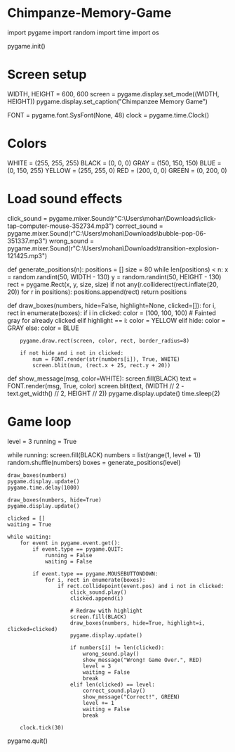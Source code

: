 # Chimpanze-Memory-Game
import pygame
import random
import time
import os

pygame.init()

# Screen setup
WIDTH, HEIGHT = 600, 600
screen = pygame.display.set_mode((WIDTH, HEIGHT))
pygame.display.set_caption("Chimpanzee Memory Game")

FONT = pygame.font.SysFont(None, 48)
clock = pygame.time.Clock()

# Colors
WHITE = (255, 255, 255)
BLACK = (0, 0, 0)
GRAY = (150, 150, 150)
BLUE = (0, 150, 255)
YELLOW = (255, 255, 0)
RED = (200, 0, 0)
GREEN = (0, 200, 0)

# Load sound effects
click_sound = pygame.mixer.Sound(r"C:\Users\mohan\Downloads\click-tap-computer-mouse-352734.mp3")
correct_sound = pygame.mixer.Sound(r"C:\Users\mohan\Downloads\bubble-pop-06-351337.mp3")
wrong_sound = pygame.mixer.Sound(r"C:\Users\mohan\Downloads\transition-explosion-121425.mp3")

def generate_positions(n):
    positions = []
    size = 80
    while len(positions) < n:
        x = random.randint(50, WIDTH - 130)
        y = random.randint(50, HEIGHT - 130)
        rect = pygame.Rect(x, y, size, size)
        if not any(r.colliderect(rect.inflate(20, 20)) for r in positions):
            positions.append(rect)
    return positions

def draw_boxes(numbers, hide=False, highlight=None, clicked=[]):
    for i, rect in enumerate(boxes):
        if i in clicked:
            color = (100, 100, 100)  # Fainted gray for already clicked
        elif highlight == i:
            color = YELLOW
        elif hide:
            color = GRAY
        else:
            color = BLUE

        pygame.draw.rect(screen, color, rect, border_radius=8)

        if not hide and i not in clicked:
            num = FONT.render(str(numbers[i]), True, WHITE)
            screen.blit(num, (rect.x + 25, rect.y + 20))

def show_message(msg, color=WHITE):
    screen.fill(BLACK)
    text = FONT.render(msg, True, color)
    screen.blit(text, (WIDTH // 2 - text.get_width() // 2, HEIGHT // 2))
    pygame.display.update()
    time.sleep(2)

# Game loop
level = 3
running = True

while running:
    screen.fill(BLACK)
    numbers = list(range(1, level + 1))
    random.shuffle(numbers)
    boxes = generate_positions(level)

    draw_boxes(numbers)
    pygame.display.update()
    pygame.time.delay(1000)

    draw_boxes(numbers, hide=True)
    pygame.display.update()

    clicked = []
    waiting = True

    while waiting:
        for event in pygame.event.get():
            if event.type == pygame.QUIT:
                running = False
                waiting = False

            if event.type == pygame.MOUSEBUTTONDOWN:
                for i, rect in enumerate(boxes):
                    if rect.collidepoint(event.pos) and i not in clicked:
                        click_sound.play()
                        clicked.append(i)

                        # Redraw with highlight
                        screen.fill(BLACK)
                        draw_boxes(numbers, hide=True, highlight=i, clicked=clicked)
                        pygame.display.update()

                        if numbers[i] != len(clicked):
                            wrong_sound.play()
                            show_message("Wrong! Game Over.", RED)
                            level = 3
                            waiting = False
                            break
                        elif len(clicked) == level:
                            correct_sound.play()
                            show_message("Correct!", GREEN)
                            level += 1
                            waiting = False
                            break

        clock.tick(30)

pygame.quit()
